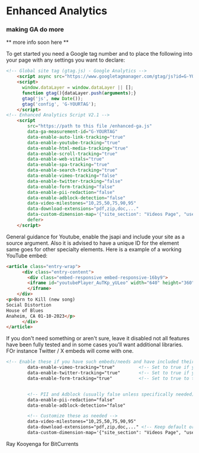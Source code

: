 # Enhanced Analytics 
### making GA do more


** more info soon here **

To get started you need a Google tag number and to place the following into your page with any settings you want to declare:

```html
<!-- Global site tag (gtag.js) - Google Analytics -->
    <script async src="https://www.googletagmanager.com/gtag/js?id=G-YOURTAG"></script>
    <script>
      window.dataLayer = window.dataLayer || [];
      function gtag(){dataLayer.push(arguments);}
      gtag('js', new Date());
      gtag('config', 'G-YOURTAG'); 
    </script>
<!-- Enhanced Analytics Script V2.1 -->
    <script
        src="https://path to this file /enhanced-ga.js"
        data-ga-measurement-id="G-YOURTAG"
        data-enable-auto-link-tracking="true"
        data-enable-youtube-tracking="true"       
        data-enable-html-media-tracking="true"
        data-enable-scroll-tracking="true"
        data-enable-web-vitals="true"
        data-enable-spa-tracking="true"
        data-enable-search-tracking="true"
        data-enable-vimeo-tracking="false"         
        data-enable-twitter-tracking="false"
        data-enable-form-tracking="false"   
        data-enable-pii-redaction="false"
        data-enable-adblock-detection="false"
        data-video-milestones="10,25,50,75,90,95"
        data-download-extensions="pdf,zip,doc,..."
        data-custom-dimension-map='{"site_section": "Videos Page", "user_type": "guest"}'
        defer>
    </script>
```

General guidance for Youtube, enable the jsapi and include your site as a source argument. Also it is advised to have a unique ID for the element same goes for other specialty elements. Here is a example of a working YouTube embed:
```html
<article class="entry-wrap">
      <div class="entry-content">
        <div class="embed-responsive embed-responsive-16by9">
        <iframe id="youtubePlayer_AuTKp_yULeo" width="640" height="360" src="https://www.youtube-nocookie.com/embed/AuTKp_yULeo?controls=0&amp;enablejsapi=1&amp;origin=https%3A%2F%2Frkooyenga.github.io" frameborder="0" allowfullscreen="">
        </iframe>
    </div>
<p>Born to Kill (new song)
Social Distortion
House of Blues
Anaheim, CA 01-10-2023</p>
      </div>
</article>
```

If you don't need something or aren't sure, leave it disabled not all features have been fully tested and in some cases you'll want additional libraries. FOr instance Twitter / X embeds will come with one.
```html
<!-- Enable these if you have such embeds/needs and have included their SDKs if necessary -->
        data-enable-vimeo-tracking="true"         <!-- Set to true if you use Vimeo -->
        data-enable-twitter-tracking="true"       <!-- Set to true if you use Twitter embeds -->
        data-enable-form-tracking="true"          <!-- Set to true to track basic form interactions -->


        <!-- PII and Adblock (usually false unless specifically needed) -->
        data-enable-pii-redaction="false"
        data-enable-adblock-detection="false"

        <!-- Customize these as needed -->
        data-video-milestones="10,25,50,75,90,95"
        data-download-extensions="pdf,zip,doc,..." <!-- Keep default or customize -->
        data-custom-dimension-map='{"site_section": "Videos Page", "user_type": "guest"}'
```

Ray Kooyenga for BitCurrents
